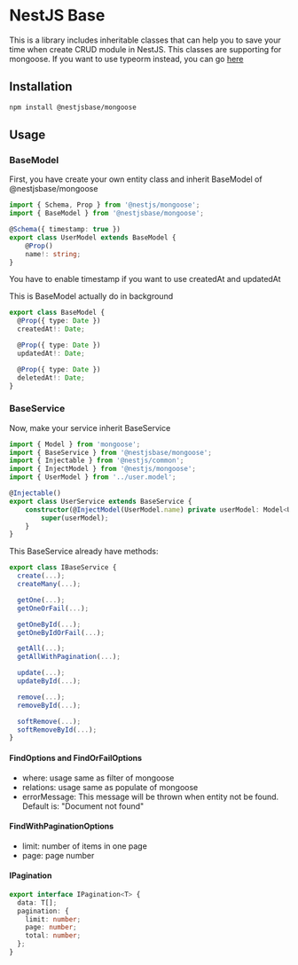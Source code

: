 # NestJS Base
This is a library includes inheritable classes that can help you to save your time when create CRUD module in NestJS. This classes are supporting for mongoose. If you want to use typeorm instead, you can go [here](https://www.npmjs.com/package/@nestjsbase/typeorm)

## Installation
```bash
npm install @nestjsbase/mongoose
```

## Usage

### BaseModel
First, you have create your own entity class and inherit BaseModel of @nestjsbase/mongoose
```typescript
import { Schema, Prop } from '@nestjs/mongoose';
import { BaseModel } from '@nestjsbase/mongoose';

@Schema({ timestamp: true })
export class UserModel extends BaseModel {
    @Prop()
    name!: string;
}
```
You have to enable timestamp if you want to use createdAt and updatedAt

This is BaseModel actually do in background
```typescript
export class BaseModel {
  @Prop({ type: Date })
  createdAt!: Date;

  @Prop({ type: Date })
  updatedAt!: Date;

  @Prop({ type: Date })
  deletedAt!: Date;
}
```

### BaseService
Now, make your service inherit BaseService
```typescript
import { Model } from 'mongoose';
import { BaseService } from '@nestjsbase/mongoose';
import { Injectable } from '@nestjs/common';
import { InjectModel } from '@nestjs/mongoose';
import { UserModel } from '../user.model';

@Injectable()
export class UserService extends BaseService {
    constructor(@InjectModel(UserModel.name) private userModel: Model<UserModel>){
        super(userModel);
    }
}
```
This BaseService already have methods:
```typescript
export class IBaseService {
  create(...);
  createMany(...);

  getOne(...);
  getOneOrFail(...);

  getOneById(...);
  getOneByIdOrFail(...);

  getAll(...);
  getAllWithPagination(...);

  update(...);
  updateById(...);

  remove(...);
  removeById(...);

  softRemove(...);
  softRemoveById(...);
}
```
#### FindOptions and FindOrFailOptions
- where: usage same as filter of mongoose
- relations: usage same as populate of mongoose
- errorMessage: This message will be thrown when entity not be found. Default is: "Document not found"
#### FindWithPaginationOptions
- limit: number of items in one page
- page: page number
#### IPagination
```typescript
export interface IPagination<T> {
  data: T[];
  pagination: {
    limit: number;
    page: number;
    total: number;
  };
}
```